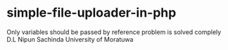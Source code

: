 # simple-file-uploader-in-php
Only variables should be passed by reference problem is solved complely
D.L Nipun Sachinda 
University of Moratuwa
